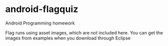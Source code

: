 android-flagquiz
================

Android Programming homework

Flag runs using asset images, which are not included here.
You can get the images from examples when you download through Eclipse
